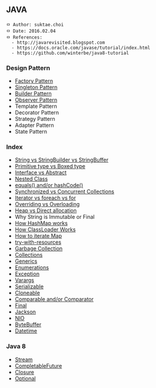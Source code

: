 ## JAVA

```
ㅁ Author: suktae.choi
ㅁ Date: 2016.02.04
ㅁ References:
  - http://javarevisited.blogspot.com
  - https://docs.oracle.com/javase/tutorial/index.html
  - https://github.com/winterbe/java8-tutorial
```

### Design Pattern
- [Factory Pattern](https://github.com/agongi/study/tree/master/java/factory-pattern/)
- [Singleton Pattern](https://github.com/agongi/study/tree/master/java/singleton-pattern/)
- [Builder Pattern](https://github.com/agongi/study/tree/master/java/builder-pattern/)
- [Observer Pattern](https://github.com/agongi/study/tree/master/java/observer-pattern/)
- Template Pattern
- Decorator Pattern
- Strategy Pattern
- Adapter Pattern
- State Pattern

### Index
- [String vs StringBuilder vs StringBuffer](https://github.com/agongi/study/tree/master/java/string-stringbuilder-stringbuffer/)
- [Primitive type vs Boxed type](https://github.com/agongi/study/tree/master/java/primitive-boxed/)
- [Interface vs Abstract](https://github.com/agongi/study/tree/master/java/interface-abstract/)
- [Nested Class](https://github.com/agongi/study/tree/master/java/nested-class/)
- [equals() and/or hashCode()](https://github.com/agongi/study/tree/master/java/equals-hashcode/)
- [Synchronized vs Concurrent Collections](https://github.com/agongi/study/tree/master/java/synchronized-concurrent/)
- [Iterator vs foreach vs for](https://github.com/agongi/study/tree/master/java/iterator-foreach-for/)
- [Overriding vs Overloading](https://github.com/agongi/study/tree/master/java/overriding-overloading/)
- [Heap vs Direct allocation](https://github.com/agongi/study/tree/master/java/heap-direct-allocation/)
- Why String is Immutable or Final
- [How HashMap works](https://github.com/agongi/study/tree/master/java/how-hashmap-works/)
- [How ClassLoader Works](https://github.com/agongi/study/tree/master/java/classloader/)
- [How to iterate Map](https://github.com/agongi/study/tree/master/java/how-to-iterate-map/)
- [try-with-resources](https://github.com/agongi/study/tree/master/java/try-with-resources/)
- [Garbage Collection](https://github.com/agongi/study/tree/master/java/garbage-collection/)
- [Collections](https://github.com/agongi/study/tree/master/java/collections/)
- [Generics](https://github.com/agongi/study/tree/master/java/generics/)
- [Enumerations](https://github.com/agongi/study/tree/master/java/enum/)
- [Exception](https://github.com/agongi/study/tree/master/java/exception/)
- [Varargs](https://github.com/agongi/study/tree/master/java/varargs/)
- [Serializable](https://github.com/agongi/study/tree/master/java/serializable/)
- [Cloneable](https://github.com/agongi/study/tree/master/java/cloneable/)
- [Comparable and/or Comparator](https://github.com/agongi/study/tree/master/java/comparable-comparator/)
- [Final](https://github.com/agongi/study/tree/master/java/final/)
- [Jackson](https://github.com/agongi/study/tree/master/java/jackson/)
- [NIO](https://github.com/agongi/study/tree/master/java/nio/)
- [ByteBuffer](https://github.com/agongi/study/tree/master/java/bytebuffer/)
- [Datetime](https://github.com/agongi/study/tree/master/java/datetime/)

### Java 8
- [Stream](https://github.com/agongi/study/tree/master/java/stream/)
- [CompletableFuture](https://github.com/agongi/study/tree/master/java/completable-future/)
- [Closure](https://github.com/agongi/study/tree/master/java/closure/)
- [Optional](https://github.com/agongi/study/tree/master/java/optional/)
